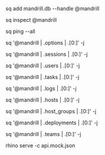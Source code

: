 sq add mandrill.db --handle @mandrill

sq inspect @mandrill

sq ping --all

sq '@mandrill | .options | .[0:]' -j

sq '@mandrill | .sessions | .[0:]' -j

sq '@mandrill | .users | .[0:]' -j

sq '@mandrill | .tasks | .[0:]' -j

sq '@mandrill | .logs | .[0:]' -j

sq '@mandrill | .hosts | .[0:]' -j

sq '@mandrill | .host_groups | .[0:]' -j

sq '@mandrill | .deployments | .[0:]' -j

sq '@mandrill | .teams | .[0:]' -j

rhino serve -c api.mock.json

